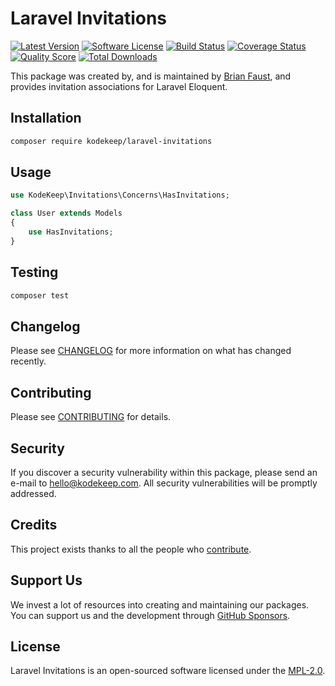 # Laravel Invitations

[![Latest Version](https://badgen.net/packagist/v/kodekeep/laravel-invitations)](https://packagist.org/packages/kodekeep/laravel-invitations)
[![Software License](https://badgen.net/packagist/license/kodekeep/laravel-invitations)](https://packagist.org/packages/kodekeep/laravel-invitations)
[![Build Status](https://img.shields.io/github/workflow/status/kodekeep/laravel-invitations/run-tests?label=tests)](https://github.com/kodekeep/laravel-invitations/actions?query=workflow%3Arun-tests+branch%3Amaster)
[![Coverage Status](https://badgen.net/codeclimate/coverage/kodekeep/laravel-invitations)](https://codeclimate.com/github/kodekeep/laravel-invitations)
[![Quality Score](https://badgen.net/codeclimate/maintainability/kodekeep/laravel-invitations)](https://codeclimate.com/github/kodekeep/laravel-invitations)
[![Total Downloads](https://badgen.net/packagist/dt/kodekeep/laravel-invitations)](https://packagist.org/packages/kodekeep/laravel-invitations)

This package was created by, and is maintained by [Brian Faust](https://github.com/faustbrian), and provides invitation associations for Laravel Eloquent.

## Installation

```bash
composer require kodekeep/laravel-invitations
```

## Usage

``` php
use KodeKeep\Invitations\Concerns\HasInvitations;

class User extends Models
{
    use HasInvitations;
}
```

## Testing

``` bash
composer test
```

## Changelog

Please see [CHANGELOG](CHANGELOG.md) for more information on what has changed recently.

## Contributing

Please see [CONTRIBUTING](CONTRIBUTING.md) for details.

## Security

If you discover a security vulnerability within this package, please send an e-mail to hello@kodekeep.com. All security vulnerabilities will be promptly addressed.

## Credits

This project exists thanks to all the people who [contribute](../../contributors).

## Support Us

We invest a lot of resources into creating and maintaining our packages. You can support us and the development through [GitHub Sponsors](https://github.com/sponsors/faustbrian).

## License

Laravel Invitations is an open-sourced software licensed under the [MPL-2.0](LICENSE.md).
